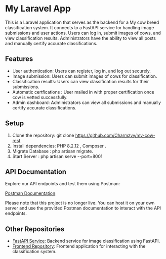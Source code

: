 # My Laravel App

This is a Laravel application that serves as the backend for a My cow breed  classification system. It connects to a FastAPI service for handling image submissions and user actions. Users can log in, submit images of cows, and view classification results. Administrators have the ability to view all posts and manually certify accurate classifications.

## Features
- User authentication: Users can register, log in, and log out securely.
- Image submission: Users can submit images of cows for classification.
- Classification results: Users can view classification results for their submissions.
- Automatic certfications : User mailed in with proper certification once cow is vetted successfully.
- Admin dashboard: Administrators can view all submissions and manually certify accurate classifications.

## Setup

1. Clone the repository: git clone <https://github.com/Charmzyy/my-cow-rest>
2.  Install dependencies:  PHP 8.2.12 , Composer  .
3.  Migrate Database : php artisan migrate.
4.  Start Server : php artisan serve --port=8001

## API Documentation

Explore our API endpoints and test them using Postman:

[Postman Documentation](<https://www.postman.com/cryosat-geoscientist-7709021/workspace/cowbreedclassification>)

Please note that this project is no longer live. You can host it on your own server and use the provided Postman documentation to interact with the API endpoints.

## Other Repositories

- [FastAPI Service](<https://github.com/Charmzyy/my-cow-py>): Backend service for image classification using FastAPI.
- [Frontend Repository](<https://github.com/Charmzyy/my-cow-client>): Frontend application for interacting with the classification system.






